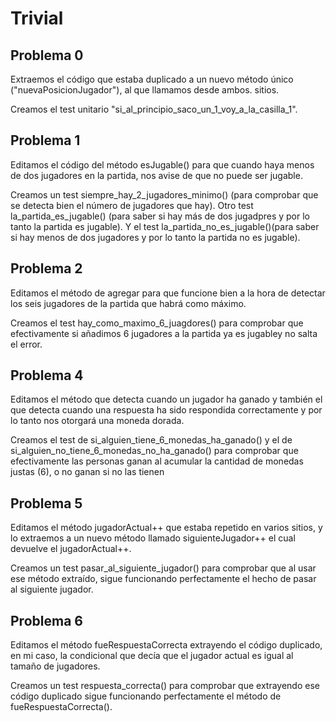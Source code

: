 # Trivial

## Problema 0

Extraemos el código que estaba duplicado a un nuevo método único ("nuevaPosicionJugador"), al que llamamos desde ambos.
sitios.

Creamos el test unitario "si_al_principio_saco_un_1_voy_a_la_casilla_1".

## Problema 1
Editamos el código del método esJugable() para que cuando haya menos de dos jugadores en la partida, nos avise de que no puede ser jugable.

Creamos un test siempre_hay_2_jugadores_minimo() (para comprobar que se detecta bien el número de jugadores que hay).
Otro test la_partida_es_jugable() (para saber si hay más de dos jugadpres y por lo tanto la partida es jugable). Y el test la_partida_no_es_jugable()(para saber si hay menos de dos jugadores y por lo tanto la partida no es jugable).

## Problema 2
Editamos el método de agregar para que funcione bien a la hora de detectar los seis jugadores de la partida que habrá como máximo.

Creamos el test hay_como_maximo_6_juagdores() para comprobar que efectivamente si añadimos 6 jugadores a la partida ya es jugabley no salta el error.

## Problema 4
Editamos el método que detecta cuando un jugador ha ganado y también el que detecta cuando una respuesta ha sido respondida correctamente y por lo tanto nos otorgará una moneda dorada.

Creamos el test de si_alguien_tiene_6_monedas_ha_ganado() y el de si_alguien_no_tiene_6_monedas_no_ha_ganado() para comprobar que efectivamente las personas ganan al acumular la cantidad de monedas justas (6), o no ganan si no las tienen

## Problema 5
Editamos el método jugadorActual++ que estaba repetido en varios sitios, y lo extraemos a un nuevo método llamado siguienteJugador++ el cual devuelve el jugadorActual++.

Creamos un test pasar_al_siguiente_jugador() para comprobar que al usar ese método extraído, sigue funcionando perfectamente el hecho de pasar al siguiente jugador.

## Problema 6
Editamos el método fueRespuestaCorrecta extrayendo el código duplicado, en mi caso, la condicional que decía que el jugador actual es igual al tamaño de jugadores.

Creamos un test respuesta_correcta() para comprobar que extrayendo ese código duplicado sigue funcionando perfectamente el método de fueRespuestaCorrecta().